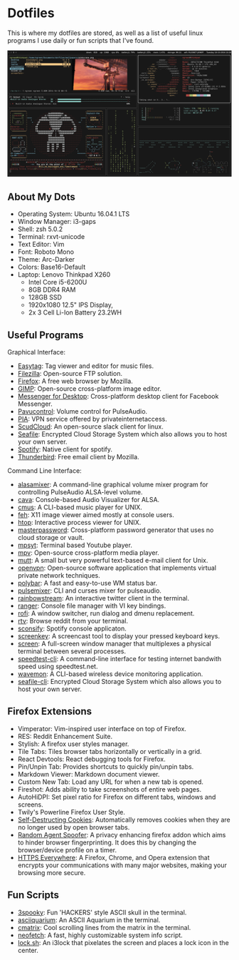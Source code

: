 # Dotfiles

This is where my dotfiles are stored, as well as a list of useful
linux programs I use daily or fun scripts that I've found.

![screenfetch](screenfetch.png)


## About My Dots

- Operating System: Ubuntu 16.04.1 LTS
- Window Manager: i3-gaps
- Shell: zsh 5.0.2
- Terminal: rxvt-unicode
- Text Editor: Vim
- Font: Roboto Mono
- Theme: Arc-Darker
- Colors: Base16-Default
- Laptop: Lenovo Thinkpad X260
  - Intel Core i5-6200U 
  - 8GB DDR4 RAM 
  - 128GB SSD
  - 1920x1080 12.5" IPS Display,
  - 2x 3 Cell Li-Ion Battery 23.2WH



## Useful Programs

Graphical Interface:

- [Easytag](https://wiki.gnome.org/Apps/EasyTAG): Tag viewer and editor for
  music files.
- [Filezilla](https://filezilla-project.org/): Open-source FTP solution.
- [Firefox](https://www.mozilla.org/en-GB/firefox/new/): A free web browser by
  Mozilla.
- [GIMP](https://www.gimp.org/): Open-source cross-platform image editor.
- [Messenger for Desktop](https://messengerfordesktop.com/): Cross-platform
  desktop client for Facebook Messenger.
- [Pavucontrol](https://apps.ubuntu.com/cat/applications/pavucontrol/): Volume
  control for PulseAudio.
- [PIA](https://www.privateinternetaccess.com/): VPN service offered by
  privateinternetaccess. 
- [ScudCloud](https://github.com/raelgc/scudcloud): An open-source
  slack client for linux.
- [Seafile](https://seafile.net/accounts/login/): Encrypted Cloud Storage System
  which also allows you to host your own server.
- [Spotify](https://www.spotify.com/uk/): Native client for spotify.
- [Thunderbird](https://www.mozilla.org/en-GB/thunderbird/): Free email client
  by Mozilla.


Command Line Interface:

- [alasamixer](https://wiki.ubuntu.com/Audio/Alsamixer): A command-line
  graphical volume mixer program for controlling PulseAudio ALSA-level volume.
- [cava](https://github.com/karlstav/cava): Console-based Audio Visualizer for
  ALSA.
- [cmus](https://cmus.github.io/#home): A CLI-based music player for UNIX.
- [feh](https://feh.finalrewind.org/): X11 image viewer aimed mostly at console
  users.
- [htop](http://hisham.hm/htop/): Interactive process viewer for UNIX.
- [masterpassword](https://ssl.masterpasswordapp.com/): Cross-platform password
  generator that uses no cloud storage or vault.
- [mpsyt](https://github.com/mps-youtube/mps-youtube): Terminal based
  Youtube player.
- [mpv](https://mpv.io/): Open-source cross-platform media player.
- [mutt](http://www.mutt.org/): A small but very powerful text-based 
  e-mail client for Unix.
- [openvpn](https://openvpn.net/index.php/open-source.html): Open-source 
  software application that implements virtual private
  network techniques.
- [polybar](https://github.com/jaagr/polybar): A fast and easy-to-use WM status
  bar.
- [pulsemixer](https://github.com/GeorgeFilipkin/pulsemixer): CLI and curses 
  mixer for pulseaudio.
- [rainbowstream](http://www.rainbowstream.org/): An interactive twitter client
  in the terminal.
- [ranger](http://ranger.nongnu.org/): Console file manager with VI key
  bindings.
- [rofi](https://davedavenport.github.io/rofi/): A window switcher, run dialog
  and dmenu replacement.
- [rtv](https://github.com/michael-lazar/rtv): Browse reddit from your terminal.
- [sconsify](https://github.com/fabiofalci/sconsify): Spotify console
  applicaton.
- [screenkey](https://github.com/wavexx/screenkey): A screencast tool to display
  your pressed keyboard keys.
- [screen](https://www.gnu.org/software/screen/): A full-screen window manager
  that multiplexes a physical terminal between several processes.
- [speedtest-cli](https://github.com/sivel/speedtest-cli): A command-line 
  interface for testing internet bandwith speed using speedtest.net.
- [wavemon](https://github.com/uoaerg/wavemon): A CLI-based wireless device 
  monitoring application.
- [seafile-cli](https://seacloud.cc/group/3/wiki/seafile-cli-manual): Encrypted 
  Cloud Storage System which also allows you to host your own server.



## Firefox Extensions

- Vimperator: Vim-inspired user interface on top of Firefox.
- RES: Reddit Enhancement Suite.
- Stylish: A firefox user styles manager.
- Tile Tabs: Tiles browser tabs horizontally or vertically in a grid.
- React Devtools: React debugging tools for Firefox.
- Pin/Unpin Tab: Provides shortcuts to quickly pin/unpin tabs.
- Markdown Viewer: Markdown document viewer.
- Custom New Tab: Load any URL for when a new tab is opened.
- Fireshot: Adds ability to take screenshots of entire web pages.
- AutoHiDPI: Set pixel ratio for Firefox on different tabs, windows and screens.
- Twily's Powerline Firefox User Style.
- [Self-Destructing Cookies](https://addons.mozilla.org/firefox/addon/self-destructing-cookies/):
  Automatically removes cookies when they are no longer used by open browser
  tabs.
- [Random Agent Spoofer](https://addons.mozilla.org/firefox/addon/random-agent-spoofer/):
  A privacy enhancing firefox addon which aims to hinder browser fingerprinting.
  It does this by changing the browser/device profile on a timer. 
- [HTTPS Everywhere](https://www.eff.org/https-everywhere): A Firefox, Chrome,
  and Opera extension that encrypts your communications with many major
  websites, making your browsing more secure. 



## Fun Scripts

- [3spooky](https://github.com/nathanielgreen/dotfiles/blob/master/funscripts/3spooky.lua): 
  Fun 'HACKERS' style ASCII skull in the terminal.
- [asciiquarium](https://github.com/cmatsuoka/asciiquarium): An ASCII Aquarium in
  the terminal.
- [cmatrix](http://www.asty.org/cmatrix/): Cool scrolling lines from the matrix
  in the terminal.
- [neofetch](https://github.com/dylanaraps/neofetch): A fast, highly customizable 
  system info script.
- [lock.sh](https://github.com/nathanielgreen/dotfiles/blob/master/funscripts/lock.sh): 
  An i3lock that pixelates the screen and places a lock icon in the center.
